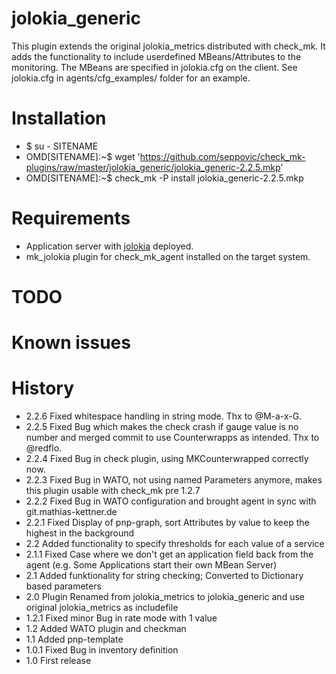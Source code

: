 # jolokia_generic
This plugin extends the original jolokia_metrics distributed with check_mk.
It adds the functionality to include userdefined MBeans/Attributes to the 
monitoring. The MBeans are specified in jolokia.cfg on the client. See 
jolokia.cfg in agents/cfg_examples/ folder for an example.

# Installation
* $ su - SITENAME
* OMD[SITENAME]:~$ wget 'https://github.com/seppovic/check_mk-plugins/raw/master/jolokia_generic/jolokia_generic-2.2.5.mkp'
* OMD[SITENAME]:~$ check_mk -P install jolokia_generic-2.2.5.mkp

# Requirements
* Application server with [jolokia](http://jolokia.org/) deployed.
* mk_jolokia plugin for check_mk_agent installed on the target system.

# TODO

# Known issues

# History
* 2.2.6 Fixed whitespace handling in string mode. Thx to @M-a-x-G.
* 2.2.5 Fixed Bug which makes the check crash if gauge value is no number and merged commit to use Counterwrapps as intended. Thx to @redflo.
* 2.2.4 Fixed Bug in check plugin, using MKCounterwrapped correctly now.
* 2.2.3 Fixed Bug in WATO, not using named Parameters anymore, makes this plugin usable with check_mk pre 1.2.7
* 2.2.2 Fixed Bug in WATO configuration and brought agent in sync with git.mathias-kettner.de
* 2.2.1 Fixed Display of pnp-graph, sort Attributes by value to keep the highest in the background
* 2.2   Added functionality to specify thresholds for each value of a service
* 2.1.1 Fixed Case where we don't get an application field back from the agent (e.g. Some Applications start their own MBean Server)
* 2.1   Added funktionality for string checking; Converted to Dictionary based parameters
* 2.0   Plugin Renamed from jolokia_metrics to jolokia_generic and use original jolokia_metrics as includefile
* 1.2.1 Fixed minor Bug in rate mode with 1 value
* 1.2   Added WATO plugin and checkman
* 1.1   Added pnp-template
* 1.0.1 Fixed Bug in inventory definition
* 1.0   First release
